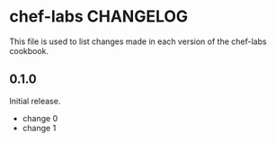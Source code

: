 # chef-labs CHANGELOG

This file is used to list changes made in each version of the chef-labs cookbook.

## 0.1.0

Initial release.

- change 0
- change 1

